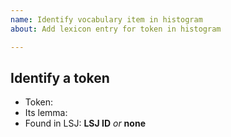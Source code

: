 ```yaml
---
name: Identify vocabulary item in histogram
about: Add lexicon entry for token in histogram

---
```


## Identify a token

- Token:
- Its lemma:
- Found in LSJ:   **LSJ ID** *or* **none**
